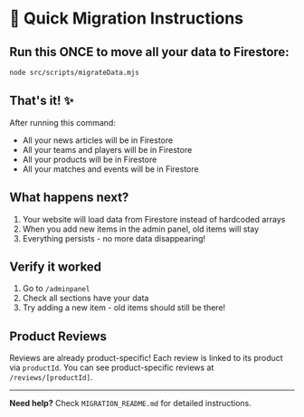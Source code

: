 # 🚀 Quick Migration Instructions

## Run this ONCE to move all your data to Firestore:

```bash
node src/scripts/migrateData.mjs
```

## That's it! ✨

After running this command:
- All your news articles will be in Firestore
- All your teams and players will be in Firestore  
- All your products will be in Firestore
- All your matches and events will be in Firestore

## What happens next?

1. Your website will load data from Firestore instead of hardcoded arrays
2. When you add new items in the admin panel, old items will stay
3. Everything persists - no more data disappearing!

## Verify it worked

1. Go to `/adminpanel`
2. Check all sections have your data
3. Try adding a new item - old items should still be there!

## Product Reviews

Reviews are already product-specific! Each review is linked to its product via `productId`. You can see product-specific reviews at `/reviews/[productId]`.

---

**Need help?** Check `MIGRATION_README.md` for detailed instructions.
